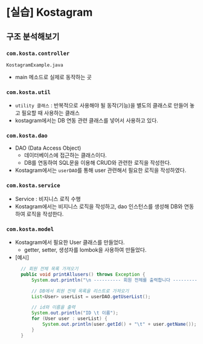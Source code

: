 # [실습] Kostagram
## 구조 분석해보기
### `com.kosta.controller`
`KostagramExample.java`
- main 메소드로 실제로 동작하는 곳
### `com.kosta.util`
- `utility 클래스` : 반복적으로 사용해야 될 동작(기능)을 별도의 클래스로 만들어 놓고 필요할 때 사용하는 클래스
- kostagram에서는 DB 연동 관련 클래스를 넣어서 사용하고 있다.

### `com.kosta.dao`
- DAO (Data Access Object)
  - 데이터베이스에 접근하는 클래스이다.
  - DB를 연동하여 SQL문을 이용해 CRUD와 관련한 로직을 작성한다.
- Kostagram에서는 `userDAO`를 통해 user 관련해서 필요한 로직을 작성하였다.

### `com.kosta.service`
- Service : 비지니스 로직 수행
- Kostagram에서는 비지니스 로직을 작성하고, dao 인스턴스를 생성해 DB와 연동하여 로직을 작성한다.

### `com.kosta.model`
- Kostagram에서 필요한 User 클래스를 만들었다.
  - getter, setter, 생성자를 lombok을 사용하여 만들었다.
- [예시]
  ```java
  	// 회원 전체 목록 가져오기
	public void printAllusers() throws Exception {
		System.out.println("\n ---------- 회원 전체를 출력합니다 ----------");

		// DB에서 회원 전체 목록을 리스트로 가져오기
		List<User> userList = userDAO.getUserList();

		// id와 이름을 출력
		System.out.println("ID \t 이름");
		for (User user : userList) {
			System.out.println(user.getId() + "\t" + user.getName());
		}
	}
    ```